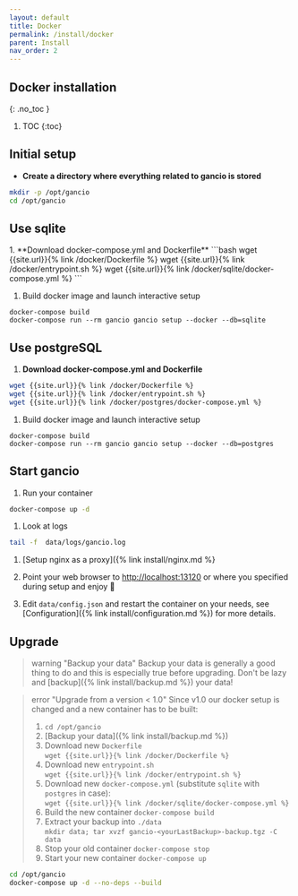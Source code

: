 ```yaml
---
layout: default
title: Docker
permalink: /install/docker
parent: Install
nav_order: 2
---
```

## Docker installation
{: .no_toc }

1. TOC
{:toc}

## Initial setup

- __Create a directory where everything related to gancio is stored__
```bash
mkdir -p /opt/gancio
cd /opt/gancio
```

## Use sqlite
<div class='code-example bg-grey-lt-100' markdown="1">
1. **Download docker-compose.yml and Dockerfile**
```bash
wget {{site.url}}{% link /docker/Dockerfile %}
wget {{site.url}}{% link /docker/entrypoint.sh %}
wget {{site.url}}{% link /docker/sqlite/docker-compose.yml %}
```


1. Build docker image and launch interactive setup
```
docker-compose build
docker-compose run --rm gancio gancio setup --docker --db=sqlite
```
</div>

## Use postgreSQL
<div class='code-example bg-grey-lt-100' markdown="1">

1. **Download docker-compose.yml and Dockerfile**
```bash
wget {{site.url}}{% link /docker/Dockerfile %}
wget {{site.url}}{% link /docker/entrypoint.sh %}
wget {{site.url}}{% link /docker/postgres/docker-compose.yml %}
```

1. Build docker image and launch interactive setup
```
docker-compose build
docker-compose run --rm gancio gancio setup --docker --db=postgres
```
</div>


## Start gancio

1. Run your container
```bash
docker-compose up -d
```

1. Look at logs
```bash
tail -f  data/logs/gancio.log
```

1. [Setup nginx as a proxy]({% link install/nginx.md %}

1. Point your web browser to [http://localhost:13120](http://localhost:13120) or where you specified during setup and enjoy :tada:

1. Edit `data/config.json` and restart the container on your needs, see [Configuration]({% link install/configuration.md %}) for more details.

## Upgrade

> warning "Backup your data"
> Backup your data is generally a good thing to do and this is especially true before upgrading.
> Don't be lazy and [backup]({% link install/backup.md %}) your data!


> error "Upgrade from a version < 1.0"
> Since v1.0 our docker setup is changed and a new container has to be built:
>
> 1. `cd /opt/gancio`
> 1. [Backup your data]({% link install/backup.md %})
> 1. Download new `Dockerfile` <br/> `wget {{site.url}}{% link /docker/Dockerfile %}`
> 1. Download new `entrypoint.sh` <br/> `wget {{site.url}}{% link /docker/entrypoint.sh %}`
> 1. Download new `docker-compose.yml`  (substitute `sqlite` with `postgres` in case):  <br/>`wget {{site.url}}{% link /docker/sqlite/docker-compose.yml %}`
> 1. Build the new container `docker-compose build`
> 1. Extract your backup into `./data` <br/>`mkdir data; tar xvzf gancio-<yourLastBackup>-backup.tgz -C data`
> 1. Stop your old container `docker-compose stop`
> 1. Start your new container `docker-compose up`


```bash
cd /opt/gancio
docker-compose up -d --no-deps --build
```